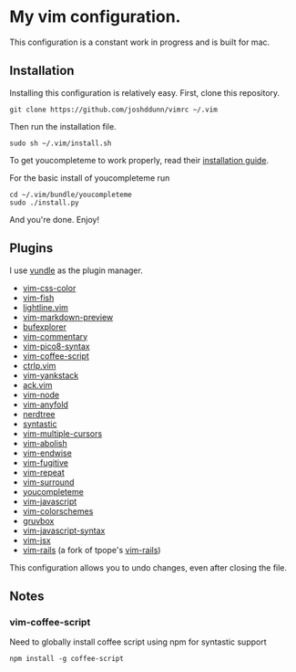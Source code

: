 # My vim configuration.

This configuration is a constant work in progress and is built for mac.

## Installation

Installing this configuration is relatively easy. First, clone this repository.

    git clone https://github.com/joshddunn/vimrc ~/.vim

Then run the installation file.

    sudo sh ~/.vim/install.sh

To get youcompleteme to work properly, read their [installation guide](https://github.com/valloric/youcompleteme#installation).

For the basic install of youcompleteme run
 
    cd ~/.vim/bundle/youcompleteme
    sudo ./install.py

And you're done. Enjoy!

## Plugins

I use [vundle](https://github.com/VundleVim/Vundle.vim) as the plugin manager.

- [vim-css-color](https://github.com/ap/vim-css-color)
- [vim-fish](https://github.com/dag/vim-fish)
- [lightline.vim](https://github.com/itchyny/lightline.vim)
- [vim-markdown-preview](https://github.com/jamshedvesuna/vim-markdown-preview)
- [bufexplorer](https://github.com/jlanzarotta/bufexplorer)
- [vim-commentary](https://github.com/joom/vim-commentary)
- [vim-pico8-syntax](https://github.com/justinj/vim-pico8-syntax)
- [vim-coffee-script](https://github.com/kchmck/vim-coffee-script)
- [ctrlp.vim](https://github.com/kien/ctrlp.vim)
- [vim-yankstack](https://github.com/maxbrunsfeld/vim-yankstack)
- [ack.vim](https://github.com/mileszs/ack.vim)
- [vim-node](https://github.com/moll/vim-node)
- [vim-anyfold](https://github.com/pseewald/vim-anyfold)
- [nerdtree](https://github.com/scrooloose/nerdtree)
- [syntastic](https://github.com/scrooloose/syntastic)
- [vim-multiple-cursors](https://github.com/terryma/vim-multiple-cursors)
- [vim-abolish](https://github.com/tpope/vim-abolish)
- [vim-endwise](https://github.com/tpope/vim-endwise)
- [vim-fugitive](https://github.com/tpope/vim-fugitive)
- [vim-repeat](https://github.com/tpope/vim-repeat)
- [vim-surround](https://github.com/tpope/vim-surround)
- [youcompleteme](https://github.com/valloric/youcompleteme)
- [vim-javascript](https://github.com/pangloss/vim-javascript)
- [vim-colorschemes](https://github.com/flazz/vim-colorschemes)
- [gruvbox](https://github.com/morhetz/gruvbox)
- [vim-javascript-syntax](https://github.com/jelera/vim-javascript-syntax)
- [vim-jsx](https://github.com/mxw/vim-jsx)
- [vim-rails](https://github.com/joshddunn/vim-rails) (a fork of tpope's [vim-rails](https://github.com/tpope/vim-rails))

This configuration allows you to undo changes, even after closing the file.

## Notes

### vim-coffee-script

Need to globally install coffee script using npm for syntastic support

    npm install -g coffee-script
